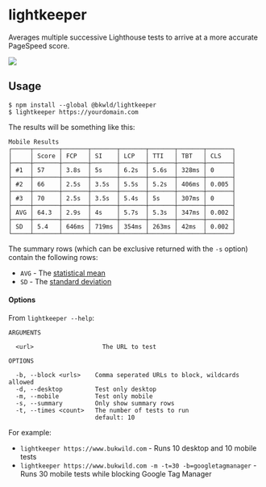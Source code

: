 # lightkeeper

Averages multiple successive Lighthouse tests to arrive at a more accurate PageSpeed score.

![](https://p-9WF55W9.t1.n0.cdn.getcloudapp.com/items/JrugjBNG/Screen%20Recording%202020-09-25%20at%2003.45.03%20PM.gif?v=3a92e061a0b189833f415cfa7b3ad8be)

## Usage

```
$ npm install --global @bkwld/lightkeeper
$ lightkeeper https://yourdomain.com
```

The results will be something like this:

```
Mobile Results
┌─────┬───────┬───────┬───────┬───────┬───────┬───────┬───────┐
│     │ Score │ FCP   │ SI    │ LCP   │ TTI   │ TBT   │ CLS   │
├─────┼───────┼───────┼───────┼───────┼───────┼───────┼───────┤
│ #1  │ 57    │ 3.8s  │ 5s    │ 6.2s  │ 5.6s  │ 328ms │ 0     │
├─────┼───────┼───────┼───────┼───────┼───────┼───────┼───────┤
│ #2  │ 66    │ 2.5s  │ 3.5s  │ 5.5s  │ 5.2s  │ 406ms │ 0.005 │
├─────┼───────┼───────┼───────┼───────┼───────┼───────┼───────┤
│ #3  │ 70    │ 2.5s  │ 3.5s  │ 5.4s  │ 5s    │ 307ms │ 0     │
├─────┼───────┼───────┼───────┼───────┼───────┼───────┼───────┤
│ AVG │ 64.3  │ 2.9s  │ 4s    │ 5.7s  │ 5.3s  │ 347ms │ 0.002 │
├─────┼───────┼───────┼───────┼───────┼───────┼───────┼───────┤
│ SD  │ 5.4   │ 646ms │ 719ms │ 354ms │ 263ms │ 42ms  │ 0.002 │
└─────┴───────┴───────┴───────┴───────┴───────┴───────┴───────┘
```

The summary rows (which can be exclusive returned with the `-s` option) contain the following rows:

- `AVG` - The [statistical mean](https://en.wikipedia.org/wiki/Mean)
- `SD` - The [standard deviation](https://en.wikipedia.org/wiki/Standard_deviation)

#### Options

From `lightkeeper --help`:

```
ARGUMENTS

  <url>                   The URL to test

OPTIONS

  -b, --block <urls>    Comma seperated URLs to block, wildcards allowed
  -d, --desktop         Test only desktop
  -m, --mobile          Test only mobile
  -s, --summary         Only show summary rows
  -t, --times <count>   The number of tests to run
                        default: 10
```

For example:

- `lightkeeper https://www.bukwild.com` - Runs 10 desktop and 10 mobile tests
- `lightkeeper https://www.bukwild.com -m -t=30 -b=googletagmanager` - Runs 30 mobile tests while blocking Google Tag Manager
